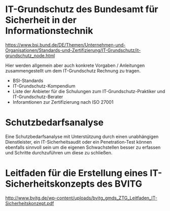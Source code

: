 # IT-Grundschutz des Bundesamt für Sicherheit in der Informationstechnik

https://www.bsi.bund.de/DE/Themen/Unternehmen-und-Organisationen/Standards-und-Zertifizierung/IT-Grundschutz/it-grundschutz_node.html

Hier werden allgemein aber auch konkrete Vorgaben / Anleitungen zusammengestellt um dem IT-Grundschutz Rechnung zu tragen.

* BSI-Standards
* IT-Grundschutz-Kompendium
* Liste der Anbieter für die Schulungen zum IT-Grundschutz-Praktiker und IT-Grundschutz-Berater
* Inforamtionen zur Zertifizierung nach ISO 27001

# Schutzbedarfsanalyse

Eine Schutzbedarfsanalyse mit Unterstützung durch einen unabhängigen Dienstleister, ein IT-Sicherheitsaudit oder ein Penetration-Test können ebenfalls sinnvoll sein um die eigenen Schwachstellen besser zu erfassen und Schritte durchzuführen um diese zu schließen.

# Leitfaden für die Erstellung eines IT-Sicherheitskonzepts des BVITG

http://www.bvitg.de/wp-content/uploads/bvitg_gmds_ZTG_Leitfaden_IT-Sicherheitskonzept.pdf
